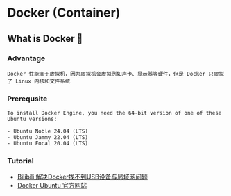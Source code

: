 # Docker (Container)

## What is Docker 🐋
### Advantage
    Docker 性能高于虚拟机，因为虚拟机会虚拟例如声卡、显示器等硬件，但是 Docker 只虚拟了 Linux 内核和文件系统

### Prerequsite
    To install Docker Engine, you need the 64-bit version of one of these Ubuntu versions:

    - Ubuntu Noble 24.04 (LTS)
    - Ubuntu Jammy 22.04 (LTS)
    - Ubuntu Focal 20.04 (LTS)

### Tutorial
- [Bilibili 解决Docker找不到USB设备与局域网问题](https://www.bilibili.com/video/BV1Eu4y1D76k/?vd_source=4c878cdda4a827e2590557bcbb57b3e5)  
- [Docker Ubuntu 官方网站](https://docs.docker.com/engine/install/ubuntu/)
